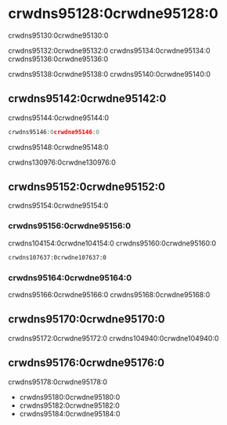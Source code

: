 # crwdns95128:0crwdne95128:0

<p class="description">crwdns95130:0crwdne95130:0</p>

crwdns95132:0crwdne95132:0 crwdns95134:0crwdne95134:0 crwdns95136:0crwdne95136:0

crwdns95138:0crwdne95138:0 crwdns95140:0crwdne95140:0

## crwdns95142:0crwdne95142:0

crwdns95144:0crwdne95144:0

```jsx
crwdns95146:0crwdne95146:0
```

crwdns95148:0crwdne95148:0

crwdns130976:0crwdne130976:0

## crwdns95152:0crwdne95152:0

crwdns95154:0crwdne95154:0

### crwdns95156:0crwdne95156:0

crwdns104154:0crwdne104154:0 crwdns95160:0crwdne95160:0

```html
crwdns107637:0crwdne107637:0
```

### crwdns95164:0crwdne95164:0

crwdns95166:0crwdne95166:0 crwdns95168:0crwdne95168:0

## crwdns95170:0crwdne95170:0

crwdns95172:0crwdne95172:0 crwdns104940:0crwdne104940:0

## crwdns95176:0crwdne95176:0

crwdns95178:0crwdne95178:0

- crwdns95180:0crwdne95180:0
- crwdns95182:0crwdne95182:0
- crwdns95184:0crwdne95184:0